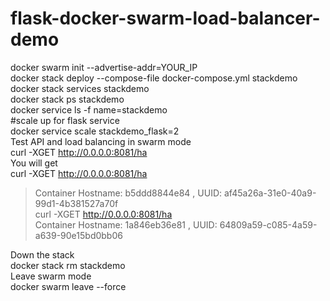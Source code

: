 # flask-docker-swarm-load-balancer-demo
docker swarm init --advertise-addr=YOUR_IP  
docker stack deploy --compose-file docker-compose.yml stackdemo  
docker stack services stackdemo  
docker stack ps stackdemo  
docker service ls -f name=stackdemo  
#scale up for flask service  
docker service scale stackdemo_flask=2  
Test API and load balancing in swarm mode  
curl -XGET http://0.0.0.0:8081/ha  
You will get  
curl -XGET http://0.0.0.0:8081/ha  
>Container Hostname: b5ddd8844e84 , UUID: af45a26a-31e0-40a9-99d1-4b381527a70f  
curl -XGET http://0.0.0.0:8081/ha  
>Container Hostname: 1a846eb36e81 , UUID: 64809a59-c085-4a59-a639-90e15bd0bb06  

Down the stack  
docker stack rm stackdemo  
Leave swarm mode  
docker swarm leave --force  
